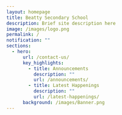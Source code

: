```yaml
---
layout: homepage
title: Beatty Secondary School
description: Brief site description here
image: /images/logo.png
permalink: /
notification: ""
sections:
  - hero:
      url: /contact-us/
      key_highlights:
        - title: Announcements
          description: ""
          url: /announcements/
        - title: Latest Happenings
          description: ""
          url: /latest-happenings/
      background: /images/Banner.png
---
```

